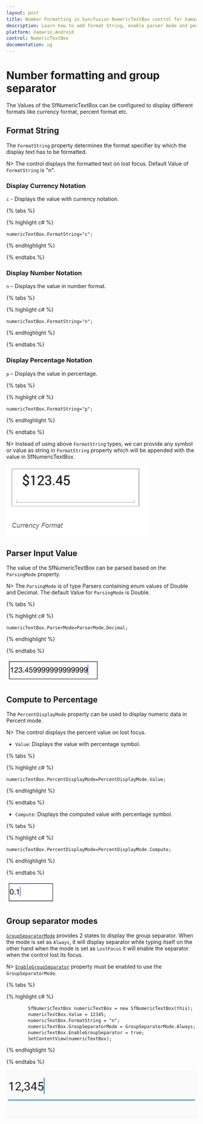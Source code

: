```yaml
---
layout: post
title: Number Formatting in Syncfusion NumericTextBox control for Xamarin.Android
description: Learn how to add format String, enable parser mode and percent display mode for NumericTextBox control.
platform: Xamarin.Android
control: NumericTextBox
documentation: ug
---
```


# Number formatting and group separator

The Values of the SfNumericTextBox can be configured to display different formats like currency format, percent format etc.

## Format String

The `FormatString` property determines the format specifier by which the display text has to be formatted. 

N> The control displays the formatted text on lost focus. Default Value of `FormatString` is "n".

### Display Currency Notation

`c` - Displays the value with currency notation.

{% tabs %}
	
{% highlight c# %}
	
	numericTextBox.FormatString="c";
	 
{% endhighlight %}

{% endtabs %}
	
### Display Number Notation

`n` – Displays the value in number format.

{% tabs %}
	
{% highlight c# %}
	
	numericTextBox.FormatString="n";
	 
{% endhighlight %}

{% endtabs %}
	
### Display Percentage Notation

`p` – Displays the value in percentage.

{% tabs %}
	
{% highlight c# %}

	numericTextBox.FormatString="p";
	 
{% endhighlight %}

{% endtabs %}
	
N> Instead of using above `FormatString` types, we can provide any symbol or value as string in `FormatString` property which will be appended with the value in SfNumericTextBox. 

![Format string](images/FormatString.png)

## Parser Input Value

The value of the SfNumericTextBox can be parsed based on the `ParsingMode` property. 

N> The `ParsingMode` is of type Parsers containing enum values of Double and Decimal. The default Value for `ParsingMode` is Double.

{% tabs %}

{% highlight c# %}

	numericTextBox.ParserMode=ParserMode.Decimal;
	  
{% endhighlight %}

{% endtabs %}

![Parser mode](images/ParserMode.png)

## Compute to Percentage

The `PercentDisplayMode` property can be used to display numeric data in Percent mode. 

N> The control displays the percent value on lost focus. 

* `Value`: Displays the value with percentage symbol.

{% tabs %}

{% highlight c# %}

	numericTextBox.PercentDisplayMode=PercentDisplayMode.Value;

{% endhighlight %}

{% endtabs %}

* `Compute`: Displays the computed value with percentage symbol.

{% tabs %}

{% highlight c# %}

	numericTextBox.PercentDisplayMode=PercentDisplayMode.Compute;

{% endhighlight %}

{% endtabs %}

![Percent display mode](images/PercentDisplayMode.png)

## Group separator modes

[`GroupSeparatorMode`](https://help.syncfusion.com/cr/xamarin-android/Com.Syncfusion.Numerictextbox.GroupSeparatorMode.html) provides 2 states to display the group separator. 
When the mode is set as `Always`, it will display separator while typing itself on the other hand when the mode is set as `LostFocus` it will enable the separator when the control lost its focus.

N> [`EnableGroupSeparator`](https://help.syncfusion.com/cr/xamarin-android/Com.Syncfusion.Numerictextbox.SfNumericTextBox.html#Com_Syncfusion_Numerictextbox_SfNumericTextBox_EnableGroupSeparator) property must be enabled to use the `GroupSeparatorMode`.

{% tabs %}

{% highlight c# %}

            SfNumericTextBox numericTextBox = new SfNumericTextBox(this);
            numericTextBox.Value = 12345;
            numericTextBox.FormatString = "n";
            numericTextBox.GroupSeparatorMode = GroupSeparatorMode.Always;
            numericTextBox.EnableGroupSeparator = true;
            SetContentView(numericTextBox);

{% endhighlight %}

{% endtabs %}

![Display the value with enable group separator](images/SeparatorMode.png)